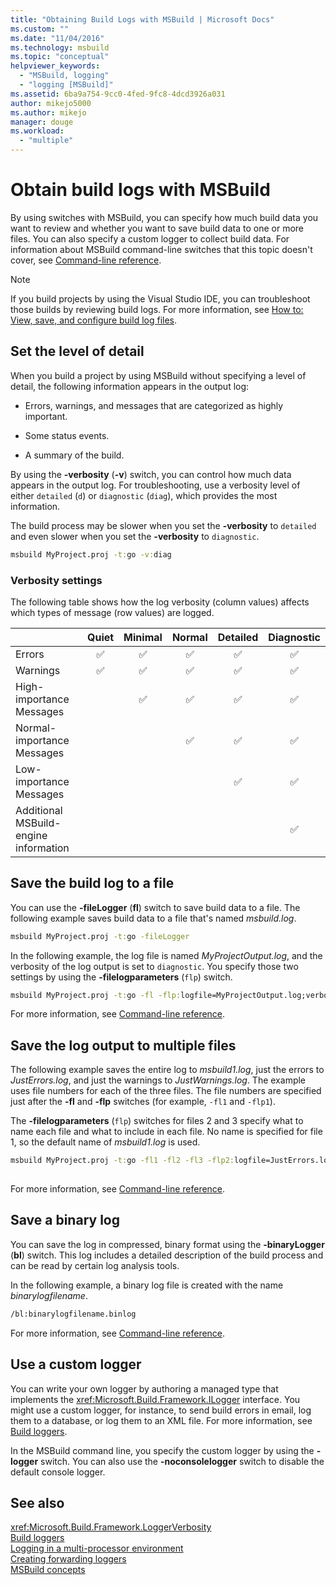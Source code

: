 ```yaml
---
title: "Obtaining Build Logs with MSBuild | Microsoft Docs"
ms.custom: ""
ms.date: "11/04/2016"
ms.technology: msbuild
ms.topic: "conceptual"
helpviewer_keywords: 
  - "MSBuild, logging"
  - "logging [MSBuild]"
ms.assetid: 6ba9a754-9cc0-4fed-9fc8-4dcd3926a031
author: mikejo5000
ms.author: mikejo
manager: douge
ms.workload: 
  - "multiple"
---
```

# Obtain build logs with MSBuild
By using switches with MSBuild, you can specify how much build data you want to review and whether you want to save build data to one or more files. You can also specify a custom logger to collect build data. For information about MSBuild command-line switches that this topic doesn't cover, see [Command-line reference](../msbuild/msbuild-command-line-reference.md).  
  
> [!NOTE]
>  If you build projects by using the Visual Studio IDE, you can troubleshoot those builds by reviewing build logs. For more information, see [How to: View, save, and configure build log files](../ide/how-to-view-save-and-configure-build-log-files.md).  
  
## Set the level of detail  
 When you build a project by using MSBuild without specifying a level of detail, the following information appears in the output log:  
  
-   Errors, warnings, and messages that are categorized as highly important.  
  
-   Some status events.  
  
-   A summary of the build.  

By using the **-verbosity** (**-v**) switch, you can control how much data appears in the output log. For troubleshooting, use a verbosity level of either `detailed` (`d`) or `diagnostic` (`diag`), which provides the most information.  

The build process may be slower when you set the **-verbosity** to `detailed` and even slower when you set the **-verbosity** to `diagnostic`.  
  
```cmd  
msbuild MyProject.proj -t:go -v:diag  
```  

### Verbosity settings

The following table shows how the log verbosity (column values) affects which types of message (row values) are logged.

|                                       | Quiet | Minimal | Normal | Detailed | Diagnostic |
|---------------------------------------|:-----:|:-------:|:------:|:--------:|:----------:|
| Errors                                |   ✅   |    ✅    |    ✅   |     ✅    |      ✅     |
| Warnings                              |   ✅   |    ✅    |    ✅   |     ✅    |      ✅     |
| High-importance Messages              |       |    ✅    |    ✅   |     ✅    |      ✅     |
| Normal-importance  Messages           |       |         |    ✅   |     ✅    |      ✅     |
| Low-importance  Messages              |       |         |        |     ✅    |      ✅     |
| Additional MSBuild-engine information |       |         |        |          |      ✅     |

## Save the build log to a file  
 You can use the **-fileLogger** (**fl**) switch to save build data to a file. The following example saves build data to a file that's named *msbuild.log*.  
  
```cmd  
msbuild MyProject.proj -t:go -fileLogger  
```  
  
 In the following example, the log file is named *MyProjectOutput.log*, and the verbosity of the log output is set to `diagnostic`. You specify those two settings by using the **-filelogparameters** (`flp`) switch.  
  
```cmd  
msbuild MyProject.proj -t:go -fl -flp:logfile=MyProjectOutput.log;verbosity=diagnostic  
```  
  
 For more information, see [Command-line reference](../msbuild/msbuild-command-line-reference.md).  
  
## Save the log output to multiple files  
 The following example saves the entire log to *msbuild1.log*, just the errors to *JustErrors.log*, and just the warnings to *JustWarnings.log*. The example uses file numbers for each of the three files. The file numbers are specified just after the **-fl** and **-flp** switches (for example, `-fl1` and `-flp1`).  
  
 The **-filelogparameters** (`flp`) switches for files 2 and 3 specify what to name each file and what to include in each file. No name is specified for file 1, so the default name of *msbuild1.log* is used.  
  
```cmd  
msbuild MyProject.proj -t:go -fl1 -fl2 -fl3 -flp2:logfile=JustErrors.log;errorsonly -flp3:logfile=JustWarnings.log;warningsonly  
  
```  
  
 For more information, see [Command-line reference](../msbuild/msbuild-command-line-reference.md).  

## Save a binary log

You can save the log in compressed, binary format using the **-binaryLogger** (**bl**) switch. This log includes a detailed description of the build process and can be read by certain log analysis tools.

In the following example, a binary log file is created with the name *binarylogfilename*.

```cmd  
/bl:binarylogfilename.binlog
``` 
 
For more information, see [Command-line reference](../msbuild/msbuild-command-line-reference.md).  

## Use a custom logger  
 You can write your own logger by authoring a managed type that implements the <xref:Microsoft.Build.Framework.ILogger> interface. You might use a custom logger, for instance, to send build errors in email, log them to a database, or log them to an XML file. For more information, see [Build loggers](../msbuild/build-loggers.md).  
  
 In the MSBuild command line, you specify the custom logger by using the **-logger** switch. You can also use the **-noconsolelogger** switch to disable the default console logger.  
  
## See also  
 <xref:Microsoft.Build.Framework.LoggerVerbosity>   
 [Build loggers](../msbuild/build-loggers.md)   
 [Logging in a multi-processor environment](../msbuild/logging-in-a-multi-processor-environment.md)   
 [Creating forwarding loggers](../msbuild/creating-forwarding-loggers.md)   
 [MSBuild concepts](../msbuild/msbuild-concepts.md)
